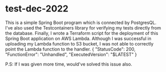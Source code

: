 # test-dec-2022
This is a simple Spring Boot program which is connected by PostgresQL.
I've also used the Testcontainers library for verifying my tests directly from the database.
Finally, I wrote a Terraform script for the deployment of this Spring Boot application on AWS Lambda. Although I was successful in uploading my Lambda function to S3 bucket, I was not able to correctly point the Lambda function to the handler. { "StatusCode": 200, "FunctionError": "Unhandled", "ExecutedVersion": "$LATEST" }

P.S: If I was given more time, would've solved this issue also.
